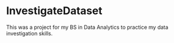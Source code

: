# InvestigateDataset
This was a project for my BS in Data Analytics to practice my data investigation skills.
